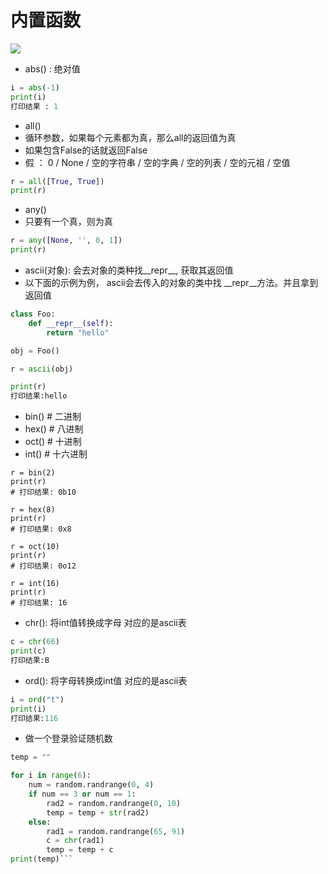 
# 内置函数

![](http://images2015.cnblogs.com/blog/425762/201601/425762-20160115210339553-378378117.png)

- abs() : 绝对值

```python
i = abs(-1)
print(i)
打印结果 : 1
```

- all()
 - 循环参数，如果每个元素都为真，那么all的返回值为真
 - 如果包含False的话就返回False
 - 假 ： 0 / None / 空的字符串 / 空的字典 / 空的列表 / 空的元祖 / 空值

```python
r = all([True, True])
print(r)
```

- any()
 -  只要有一个真，则为真

```python
r = any([None, '', 0, 1])
print(r)
```

- ascii(对象): 会去对象的类种找__repr__, 获取其返回值
 - 以下面的示例为例， ascii会去传入的对象的类中找 __repr__方法。并且拿到返回值

```python
class Foo:
    def __repr__(self):
        return "hello"

obj = Foo()

r = ascii(obj)

print(r)
打印结果:hello
```


- bin()  # 二进制
- hex()  # 八进制
- oct()  # 十进制
- int()  # 十六进制

```
r = bin(2)
print(r)
# 打印结果: 0b10

r = hex(8)
print(r)
# 打印结果: 0x8

r = oct(10)
print(r)
# 打印结果: 0o12

r = int(16)
print(r)
# 打印结果: 16 
```

- chr(): 将int值转换成字母 对应的是ascii表

```python
c = chr(66)
print(c)
打印结果:B
```

- ord(): 将字母转换成int值 对应的是ascii表

```python
i = ord("t")
print(i)
打印结果:116
```


- 做一个登录验证随机数

```python
temp = ""

for i in range(6):
    num = random.randrange(0, 4)
    if num == 3 or num == 1:
        rad2 = random.randrange(0, 10)
        temp = temp + str(rad2)
    else:
        rad1 = random.randrange(65, 91)
        c = chr(rad1)
        temp = temp + c
print(temp)```
